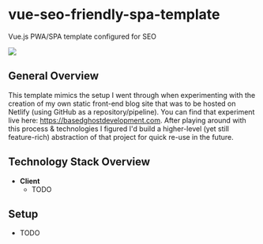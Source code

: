 # vue-seo-friendly-spa-template
Vue.js PWA/SPA template configured for SEO


![](https://j.gifs.com/NL9K2v.gif)


## General Overview
This template mimics the setup I went through when experimenting with the creation of my own static front-end blog site that was to be hosted on Netlify (using GitHub as a repository/pipeline). You can find that experiment live here: https://basedghostdevelopment.com. After playing around with this process & technologies I figured I'd build a higher-level (yet still feature-rich) abstraction of that project for quick re-use in the future.

## Technology Stack Overview
- **Client**
  - TODO
  
## Setup
  - TODO
